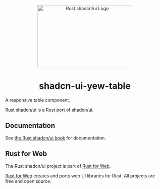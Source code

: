 <p align="center">
    <a href="../../../logo.svg">
        <img src="../../../logo.svg" width="300" height="200" alt="Rust shadcn/ui Logo">
    </a>
</p>

<h1 align="center">shadcn-ui-yew-table</h1>

A responsive table component.

[Rust shadcn/ui](https://github.com/RustForWeb/shadcn-ui) is a Rust port of [shadcn/ui](https://ui.shadcn.com/).

## Documentation

See [the Rust shadcn/ui book](https://shadcn-ui.rustforweb.org/) for documentation.

## Rust for Web

The Rust shadcn/ui project is part of [Rust for Web](https://github.com/RustForWeb).

[Rust for Web](https://github.com/RustForWeb) creates and ports web UI libraries for Rust. All projects are free and open source.
